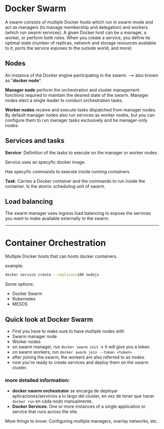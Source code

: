 # Docker Swarm

A swarm consists of multiple Docker hosts which run in swarm mode and act as managers (to manage membership and delegation) and workers (which run swarm services). A given Docker host can be a manager, a worker, or perform both roles. When you create a service, you define its optimal state (number of replicas, network and storage resources available to it, ports the service exposes to the outside world, and more)

## Nodes

An instance of the Docker engine participating in the swarm. --> also known as "**docker node**".

**Manager node** perform the orchestration and cluster management functions required to maintain the desired state of the swarm. Manager nodes elect a single leader to conduct orchestration tasks.

**Worker nodes** receive and execute tasks dispatched from manager nodes. By default manager nodes also run services as worker nodes, but you can configure them to run manager tasks exclusively and be manager-only nodes.

## Services and tasks

**Service**: Definition of the tasks to execute on the manager or worker nodes.
 
 Service uses an specyfic docker image.
 
 Has specyfic commands to execute inside running containers.
 
 **Task**: Carries a Docker container and the commands to run inside the container. Is the atomic scheduling unit of swarm.
 
 
 
## Load balancing
 
The swarm manager uses ingress load balancing to expose the services you want to make available externally to the swarm.

---

# Container Orchestration

Multiple Docker hosts that can hosts docker containers.

example:

```bash
docker service create --replicas=100 nodejs
```

Some options:
- Docker Swarm
- Kubernetes
- MESOS

## Quick look at Docker Swarm

- First you have to make sure to have multiple nodes with
- Swarm manager node
- Worker nodes
- on swarm manager, run `docker swarm init` -> it will give you a token.
- on swarm workers, run `docker swarm join --token <token>`
- after joining the swarm, the workers are also referred to as nodes.
- now you're ready to create services and deploy them on the swarm cluster.

### more detailed information:
- **docker swarm orchestrator** se encarga de deployar aplicaciones/servicios a lo largo del cluster, en vez de tener que hacer `docker run` en cada nodo manualmente.
- **Docker Services**: One or more instances of a single application or service that runs across the site.

More things to know: Configuring multiple managers, overlay networks, etc.
